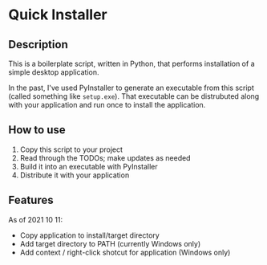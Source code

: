 # Quick Installer

## Description

This is a boilerplate script, written in Python, that performs installation of a simple desktop application.

In the past, I've used PyInstaller to generate an executable from this script (called something like `setup.exe`). That executable can be distrubuted along with your application and run once to install the application.

## How to use

1. Copy this script to your project
2. Read through the TODOs; make updates as needed
3. Build it into an executable with PyInstaller
4. Distribute it with your application

## Features

As of 2021 10 11:

- Copy application to install/target directory
- Add target directory to PATH (currently Windows only)
- Add context / right-click shotcut for application (Windows only)
